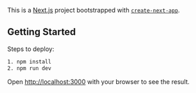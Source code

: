 This is a [Next.js](https://nextjs.org/) project bootstrapped with [`create-next-app`](https://github.com/vercel/next.js/tree/canary/packages/create-next-app).

## Getting Started

Steps to deploy:

```bash
1. npm install
2. npm run dev
```

Open [http://localhost:3000](http://localhost:3000) with your browser to see the result.
